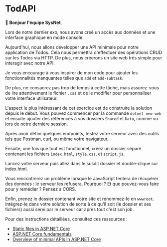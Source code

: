 # TodAPI

👋 **Bonjour l'équipe SysNet**,

Lors de notre dernier exo, nous avons créé un accès aux données et une interface graphique en mode console. 

Aujourd'hui, nous allons développer une API minimale pour notre application de Todos. 
Cela nous permettra d'effectuer des opérations CRUD sur les Todos via HTTP. De plus, nous créerons un site web très simple pour interagir avec notre API.

Je vous encourage à vous inspirer de mon code pour ajouter les fonctionnalités manquantes telles que `add` et `add-subtask`.

De plus, ne consacrez pas trop de temps à cette tâche, mais assurez-vous de lire attentivement le fichier `.css` et de le modifier pour personnaliser votre interface utilisateur.

L'aspect le plus intéressant de cet exercice est de construire la solution depuis le début. Vous pouvez commencer par la commande `dotnet new web` et ensuite ajouter des références à vos dossiers `Shared` et `Data`, comme vu lors de notre dernière session.

Après avoir défini quelques endpoints, testez votre serveur avec des outils tels que Postman, curl, ou même votre navigateur. 

Ensuite, une fois que tout est fonctionnel, créez un dossier séparé contenant les fichiers `index.html`, `style.css`, et `script.js`.

Lancez votre serveur puis allez dans le susdit dossier et double-clique sur index.html.

Vous rencontrerez un problème lorsque le JavaScript tentera de récupérer des données : le serveur les refusera. Pourquoi ? Et que pouvez-vous faire pour y remédier ? Pensez à CORS.

Enfin, prenez le dossier contenant votre site et renommez-le en `wwwroot`. Intégrez-le dans votre solution de sorte à ce qu'il soit (le dossier et ses fichiers) aussi servi par le serveur car après tout c'est son job.

Pour des instructions détaillées, consultez ces ressources :
- [Static files in ASP.NET Core](https://learn.microsoft.com/en-us/aspnet/core/fundamentals/static-files?view=aspnetcore-8.0)
- [ASP.NET Core fundamentals](https://learn.microsoft.com/en-us/aspnet/core/fundamentals/?view=aspnetcore-8.0&tabs=macos)
- [Overview of minimal APIs in ASP.NET Core](https://learn.microsoft.com/en-us/aspnet/core/fundamentals/minimal-apis/overview?view=aspnetcore-8.0)
